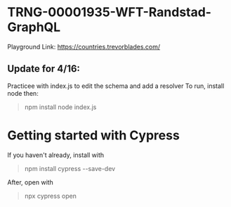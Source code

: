 # TRNG-00001935-WFT-Randstad-GraphQL
Playground Link:
https://countries.trevorblades.com/

## Update for 4/16:
Practicee with index.js to edit the schema and add a resolver
To run, install node then:
>npm install
>node index.js

# Getting started with Cypress
If you haven't already, install with
>npm install cypress --save-dev

After, open with
>npx cypress open